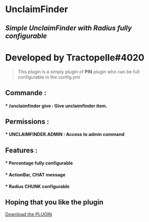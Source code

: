 # UnclaimFinder
## _Simple UnclaimFinder with Radius fully configurable_

# Developed by Tractopelle#4020

> This plugin is a simply plugin of **PIN** plugin who can be full configurable in the config.yml

## Commande : 

#### * /unclaimfinder give <player> : Give unclaimfinder item.

## Permissions : 

#### * UNCLAIMFINDER.ADMIN : Access to admin command

## Features : 

#### * Percentage fully configurable
#### * ActionBar, CHAT message 
#### * Radius CHUNK configurable

## Hoping that you like the plugin

<a id="raw-url" href="https://github.com/Tractoupelle/PIN/blob/master/UnclaimFinder-0.0.1.jar?raw=true">Download the PLUGIN</a>
